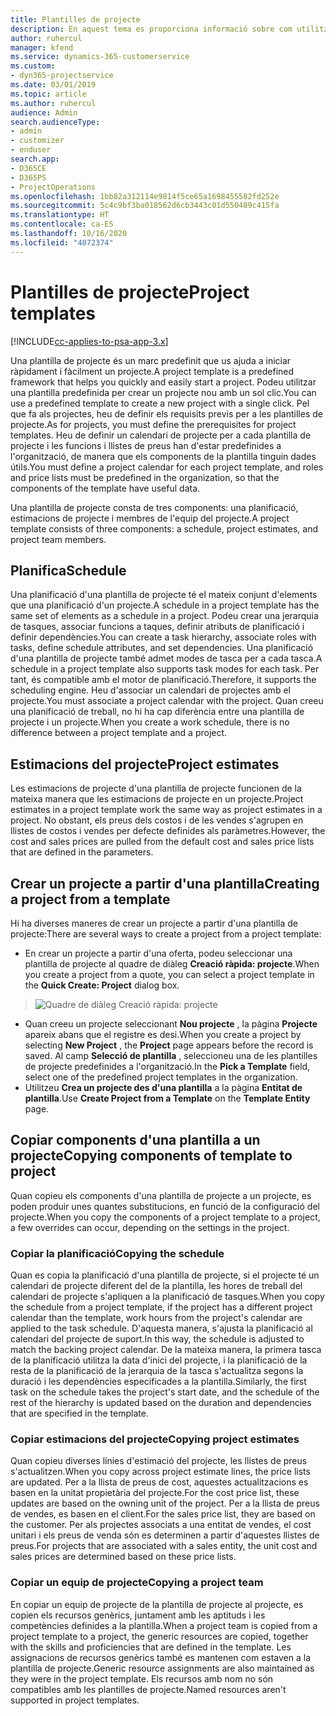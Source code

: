 ```yaml
---
title: Plantilles de projecte
description: En aquest tema es proporciona informació sobre com utilitzar les plantilles de projecte per a la configuració ràpida del projecte.
author: ruhercul
manager: kfend
ms.service: dynamics-365-customerservice
ms.custom:
- dyn365-projectservice
ms.date: 03/01/2019
ms.topic: article
ms.author: ruhercul
audience: Admin
search.audienceType:
- admin
- customizer
- enduser
search.app:
- D365CE
- D365PS
- ProjectOperations
ms.openlocfilehash: 1bb82a312114e9814f5ce65a1698455582fd252e
ms.sourcegitcommit: 5c4c9bf3ba018562d6cb3443c01d550489c415fa
ms.translationtype: HT
ms.contentlocale: ca-ES
ms.lasthandoff: 10/16/2020
ms.locfileid: "4072374"
---
```

# <a name="project-templates"></a><span data-ttu-id="e8df1-103">Plantilles de projecte</span><span class="sxs-lookup"><span data-stu-id="e8df1-103">Project templates</span></span> 

[!INCLUDE[cc-applies-to-psa-app-3.x](../includes/cc-applies-to-psa-app-3x.md)]

<span data-ttu-id="e8df1-104">Una plantilla de projecte és un marc predefinit que us ajuda a iniciar ràpidament i fàcilment un projecte.</span><span class="sxs-lookup"><span data-stu-id="e8df1-104">A project template is a predefined framework that helps you quickly and easily start a project.</span></span> <span data-ttu-id="e8df1-105">Podeu utilitzar una plantilla predefinida per crear un projecte nou amb un sol clic.</span><span class="sxs-lookup"><span data-stu-id="e8df1-105">You can use a predefined template to create a new project with a single click.</span></span> <span data-ttu-id="e8df1-106">Pel que fa als projectes, heu de definir els requisits previs per a les plantilles de projecte.</span><span class="sxs-lookup"><span data-stu-id="e8df1-106">As for projects, you must define the prerequisites for project templates.</span></span> <span data-ttu-id="e8df1-107">Heu de definir un calendari de projecte per a cada plantilla de projecte i les funcions i llistes de preus han d'estar predefinides a l'organització, de manera que els components de la plantilla tinguin dades útils.</span><span class="sxs-lookup"><span data-stu-id="e8df1-107">You must define a project calendar for each project template, and roles and price lists must be predefined in the organization, so that the components of the template have useful data.</span></span>

<span data-ttu-id="e8df1-108">Una plantilla de projecte consta de tres components: una planificació, estimacions de projecte i membres de l'equip del projecte.</span><span class="sxs-lookup"><span data-stu-id="e8df1-108">A project template consists of three components: a schedule, project estimates, and project team members.</span></span>

## <a name="schedule"></a><span data-ttu-id="e8df1-109">Planifica</span><span class="sxs-lookup"><span data-stu-id="e8df1-109">Schedule</span></span>

<span data-ttu-id="e8df1-110">Una planificació d'una plantilla de projecte té el mateix conjunt d'elements que una planificació d'un projecte.</span><span class="sxs-lookup"><span data-stu-id="e8df1-110">A schedule in a project template has the same set of elements as a schedule in a project.</span></span> <span data-ttu-id="e8df1-111">Podeu crear una jerarquia de tasques, associar funcions a taques, definir atributs de planificació i definir dependències.</span><span class="sxs-lookup"><span data-stu-id="e8df1-111">You can create a task hierarchy, associate roles with tasks, define schedule attributes, and set dependencies.</span></span> <span data-ttu-id="e8df1-112">Una planificació d'una plantilla de projecte també admet modes de tasca per a cada tasca.</span><span class="sxs-lookup"><span data-stu-id="e8df1-112">A schedule in a project template also supports task modes for each task.</span></span> <span data-ttu-id="e8df1-113">Per tant, és compatible amb el motor de planificació.</span><span class="sxs-lookup"><span data-stu-id="e8df1-113">Therefore, it supports the scheduling engine.</span></span> <span data-ttu-id="e8df1-114">Heu d'associar un calendari de projectes amb el projecte.</span><span class="sxs-lookup"><span data-stu-id="e8df1-114">You must associate a project calendar with the project.</span></span> <span data-ttu-id="e8df1-115">Quan creeu una planificació de treball, no hi ha cap diferència entre una plantilla de projecte i un projecte.</span><span class="sxs-lookup"><span data-stu-id="e8df1-115">When you create a work schedule, there is no difference between a project template and a project.</span></span>

## <a name="project-estimates"></a><span data-ttu-id="e8df1-116">Estimacions del projecte</span><span class="sxs-lookup"><span data-stu-id="e8df1-116">Project estimates</span></span>

<span data-ttu-id="e8df1-117">Les estimacions de projecte d'una plantilla de projecte funcionen de la mateixa manera que les estimacions de projecte en un projecte.</span><span class="sxs-lookup"><span data-stu-id="e8df1-117">Project estimates in a project template work the same way as project estimates in a project.</span></span> <span data-ttu-id="e8df1-118">No obstant, els preus dels costos i de les vendes s'agrupen en llistes de costos i vendes per defecte definides als paràmetres.</span><span class="sxs-lookup"><span data-stu-id="e8df1-118">However, the cost and sales prices are pulled from the default cost and sales price lists that are defined in the parameters.</span></span>

## <a name="creating-a-project-from-a-template"></a><span data-ttu-id="e8df1-119">Crear un projecte a partir d'una plantilla</span><span class="sxs-lookup"><span data-stu-id="e8df1-119">Creating a project from a template</span></span>
 
<span data-ttu-id="e8df1-120">Hi ha diverses maneres de crear un projecte a partir d'una plantilla de projecte:</span><span class="sxs-lookup"><span data-stu-id="e8df1-120">There are several ways to create a project from a project template:</span></span>

- <span data-ttu-id="e8df1-121">En crear un projecte a partir d'una oferta, podeu seleccionar una plantilla de projecte al quadre de diàleg **Creació ràpida: projecte**.</span><span class="sxs-lookup"><span data-stu-id="e8df1-121">When you create a project from a quote, you can select a project template in the **Quick Create: Project** dialog box.</span></span>

> ![Quadre de diàleg Creació ràpida: projecte](media/project-11.png)

- <span data-ttu-id="e8df1-123">Quan creeu un projecte seleccionant **Nou projecte** , la pàgina **Projecte** apareix abans que el registre es desi.</span><span class="sxs-lookup"><span data-stu-id="e8df1-123">When you create a project by selecting **New Project** , the **Project** page appears before the record is saved.</span></span> <span data-ttu-id="e8df1-124">Al camp **Selecció de plantilla** , seleccioneu una de les plantilles de projecte predefinides a l'organització.</span><span class="sxs-lookup"><span data-stu-id="e8df1-124">In the **Pick a Template** field, select one of the predefined project templates in the organization.</span></span>
- <span data-ttu-id="e8df1-125">Utilitzeu **Crea un projecte des d'una plantilla** a la pàgina **Entitat de plantilla**.</span><span class="sxs-lookup"><span data-stu-id="e8df1-125">Use **Create Project from a Template** on the **Template Entity** page.</span></span>

## <a name="copying-components-of-template-to-project"></a><span data-ttu-id="e8df1-126">Copiar components d'una plantilla a un projecte</span><span class="sxs-lookup"><span data-stu-id="e8df1-126">Copying components of template to project</span></span>

<span data-ttu-id="e8df1-127">Quan copieu els components d'una plantilla de projecte a un projecte, es poden produir unes quantes substitucions, en funció de la configuració del projecte.</span><span class="sxs-lookup"><span data-stu-id="e8df1-127">When you copy the components of a project template to a project, a few overrides can occur, depending on the settings in the project.</span></span>

### <a name="copying-the-schedule"></a><span data-ttu-id="e8df1-128">Copiar la planificació</span><span class="sxs-lookup"><span data-stu-id="e8df1-128">Copying the schedule</span></span>

<span data-ttu-id="e8df1-129">Quan es copia la planificació d'una plantilla de projecte, si el projecte té un calendari de projecte diferent del de la plantilla, les hores de treball del calendari de projecte s'apliquen a la planificació de tasques.</span><span class="sxs-lookup"><span data-stu-id="e8df1-129">When you copy the schedule from a project template, if the project has a different project calendar than the template, work hours from the project's calendar are applied to the task schedule.</span></span> <span data-ttu-id="e8df1-130">D'aquesta manera, s'ajusta la planificació al calendari del projecte de suport.</span><span class="sxs-lookup"><span data-stu-id="e8df1-130">In this way, the schedule is adjusted to match the backing project calendar.</span></span> <span data-ttu-id="e8df1-131">De la mateixa manera, la primera tasca de la planificació utilitza la data d'inici del projecte, i la planificació de la resta de la planificació de la jerarquia de la tasca s'actualitza segons la duració i les dependències especificades a la plantilla.</span><span class="sxs-lookup"><span data-stu-id="e8df1-131">Similarly, the first task on the schedule takes the project's start date, and the schedule of the rest of the hierarchy is updated based on the duration and dependencies that are specified in the template.</span></span> 

### <a name="copying-project-estimates"></a><span data-ttu-id="e8df1-132">Copiar estimacions del projecte</span><span class="sxs-lookup"><span data-stu-id="e8df1-132">Copying project estimates</span></span> 

<span data-ttu-id="e8df1-133">Quan copieu diverses línies d'estimació del projecte, les llistes de preus s'actualitzen.</span><span class="sxs-lookup"><span data-stu-id="e8df1-133">When you copy across project estimate lines, the price lists are updated.</span></span> <span data-ttu-id="e8df1-134">Per a la llista de preus de cost, aquestes actualitzacions es basen en la unitat propietària del projecte.</span><span class="sxs-lookup"><span data-stu-id="e8df1-134">For the cost price list, these updates are based on the owning unit of the project.</span></span> <span data-ttu-id="e8df1-135">Per a la llista de preus de vendes, es basen en el client.</span><span class="sxs-lookup"><span data-stu-id="e8df1-135">For the sales price list, they are based on the customer.</span></span> <span data-ttu-id="e8df1-136">Per als projectes associats a una entitat de vendes, el cost unitari i els preus de venda són es determinen a partir d'aquestes llistes de preus.</span><span class="sxs-lookup"><span data-stu-id="e8df1-136">For projects that are associated with a sales entity, the unit cost and sales prices are determined based on these price lists.</span></span>

### <a name="copying-a-project-team"></a><span data-ttu-id="e8df1-137">Copiar un equip de projecte</span><span class="sxs-lookup"><span data-stu-id="e8df1-137">Copying a project team</span></span>

<span data-ttu-id="e8df1-138">En copiar un equip de projecte de la plantilla de projecte al projecte, es copien els recursos genèrics, juntament amb les aptituds i les competències definides a la plantilla.</span><span class="sxs-lookup"><span data-stu-id="e8df1-138">When a project team is copied from a project template to a project, the generic resources are copied, together with the skills and proficiencies that are defined in the template.</span></span> <span data-ttu-id="e8df1-139">Les assignacions de recursos genèrics també es mantenen com estaven a la plantilla de projecte.</span><span class="sxs-lookup"><span data-stu-id="e8df1-139">Generic resource assignments are also maintained as they were in the project template.</span></span> <span data-ttu-id="e8df1-140">Els recursos amb nom no són compatibles amb les plantilles de projecte.</span><span class="sxs-lookup"><span data-stu-id="e8df1-140">Named resources aren't supported in project templates.</span></span>
